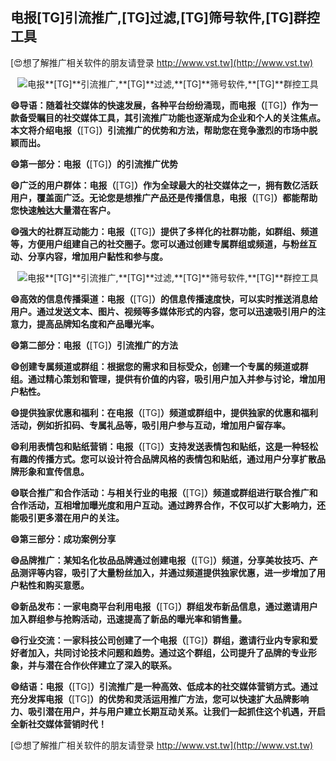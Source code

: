 ## **电报**[TG]**引流推广,**[TG]**过滤,**[TG]**筛号软件,**[TG]**群控工具**

[😍想了解推广相关软件的朋友请登录 http://www.vst.tw](http://www.vst.tw)

 <center><img src="https://vst.tw/MP4/tuiguang/png/4.png" alt="电报**[TG]**引流推广,**[TG]**过滤,**[TG]**筛号软件,**[TG]**群控工具"></center>

**😄导语：随着社交媒体的快速发展，各种平台纷纷涌现，而电报（**[TG]**）作为一款备受瞩目的社交媒体工具，其引流推广功能也逐渐成为企业和个人的关注焦点。本文将介绍电报（**[TG]**）引流推广的优势和方法，帮助您在竞争激烈的市场中脱颖而出。**

**😄第一部分：电报（**[TG]**）的引流推广优势**

**😄广泛的用户群体：电报（**[TG]**）作为全球最大的社交媒体之一，拥有数亿活跃用户，覆盖面广泛。无论您是想推广产品还是传播信息，电报（**[TG]**）都能帮助您快速触达大量潜在客户。**

**😄强大的社群互动能力：电报（**[TG]**）提供了多样化的社群功能，如群组、频道等，方便用户组建自己的社交圈子。您可以通过创建专属群组或频道，与粉丝互动、分享内容，增加用户黏性和参与度。**

 <center><img src="https://vst.tw/MP4/tuiguang/png/2.png" alt="电报**[TG]**引流推广,**[TG]**过滤,**[TG]**筛号软件,**[TG]**群控工具"></center>

**😄高效的信息传播渠道：电报（**[TG]**）的信息传播速度快，可以实时推送消息给用户。通过发送文本、图片、视频等多媒体形式的内容，您可以迅速吸引用户的注意力，提高品牌知名度和产品曝光率。**

**😄第二部分：电报（**[TG]**）引流推广的方法**

**😄创建专属频道或群组：根据您的需求和目标受众，创建一个专属的频道或群组。通过精心策划和管理，提供有价值的内容，吸引用户加入并参与讨论，增加用户粘性。**

**😄提供独家优惠和福利：在电报（**[TG]**）频道或群组中，提供独家的优惠和福利活动，例如折扣码、专属礼品等，吸引用户参与互动，增加用户留存率。**

**😄利用表情包和贴纸营销：电报（**[TG]**）支持发送表情包和贴纸，这是一种轻松有趣的传播方式。您可以设计符合品牌风格的表情包和贴纸，通过用户分享扩散品牌形象和宣传信息。**

**😄联合推广和合作活动：与相关行业的电报（**[TG]**）频道或群组进行联合推广和合作活动，互相增加曝光度和用户互动。通过跨界合作，不仅可以扩大影响力，还能吸引更多潜在用户的关注。**

**😄第三部分：成功案例分享**

**😄品牌推广：某知名化妆品品牌通过创建电报（**[TG]**）频道，分享美妆技巧、产品测评等内容，吸引了大量粉丝加入，并通过频道提供独家优惠，进一步增加了用户粘性和购买意愿。**

**😄新品发布：一家电商平台利用电报（**[TG]**）群组发布新品信息，通过邀请用户加入群组参与抢购活动，迅速提高了新品的曝光率和销售量。**

**😄行业交流：一家科技公司创建了一个电报（**[TG]**）群组，邀请行业内专家和爱好者加入，共同讨论技术问题和趋势。通过这个群组，公司提升了品牌的专业形象，并与潜在合作伙伴建立了深入的联系。**

**😄结语：电报（**[TG]**）引流推广是一种高效、低成本的社交媒体营销方式。通过充分发挥电报（**[TG]**）的优势和灵活运用推广方法，您可以快速扩大品牌影响力、吸引潜在用户，并与用户建立长期互动关系。让我们一起抓住这个机遇，开启全新社交媒体营销时代！**

[😍想了解推广相关软件的朋友请登录 http://www.vst.tw](http://www.vst.tw)



